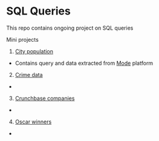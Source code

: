 # SQL Queries
This repo contains ongoing project on SQL queries

Mini projects
1. [City population](https://github.com/Krismars19/SQL_Queries/tree/main/City_population)
- Contains query and data extracted from [Mode](https://app.mode.com) platform
2. [Crime data](https://github.com/Krismars19/SQL_Queries/tree/main/Crimes_Data)
-
3. [Crunchbase companies](https://github.com/Krismars19/SQL_Queries/tree/main/Crunchbase_companies)
-
4. [Oscar winners](https://github.com/Krismars19/SQL_Queries/tree/main/Oscar_winners)
-


